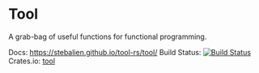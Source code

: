 Tool
=====

A grab-bag of useful functions for functional programming.

Docs: https://stebalien.github.io/tool-rs/tool/
Build Status: [![Build Status](https://travis-ci.org/Stebalien/tool-rs.svg?branch=master)](https://travis-ci.org/Stebalien/tool-rs)
Crates.io: [tool](https://crates.io/crates/tool)

